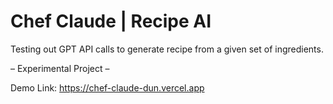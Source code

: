 # Chef Claude | Recipe AI

Testing out GPT API calls to generate recipe from a given set of ingredients.

– Experimental Project –

Demo Link: https://chef-claude-dun.vercel.app
